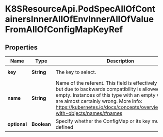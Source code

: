 # K8SResourceApi.PodSpecAllOfContainersInnerAllOfEnvInnerAllOfValueFromAllOfConfigMapKeyRef

## Properties

Name | Type | Description | Notes
------------ | ------------- | ------------- | -------------
**key** | **String** | The key to select. | [default to &#39;&#39;]
**name** | **String** | Name of the referent. This field is effectively required, but due to backwards compatibility is allowed to be empty. Instances of this type with an empty value here are almost certainly wrong. More info: https://kubernetes.io/docs/concepts/overview/working-with-objects/names/#names | [optional] [default to &#39;&#39;]
**optional** | **Boolean** | Specify whether the ConfigMap or its key must be defined | [optional] 


